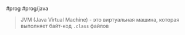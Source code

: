 #prog #prog/java

> JVM (Java Virtual Machine) - это виртуальная машина, которая выполняет байт-код `.class` файлов
